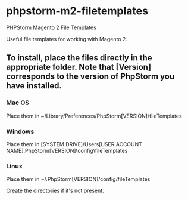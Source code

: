 # phpstorm-m2-filetemplates
PHPStorm Magento 2 File Templates

Useful file templates for working with Magento 2.

## To install, place the files directly in the appropriate folder. Note that [Version] corresponds to the version of PhpStorm you have installed.

### Mac OS
Place them in ~/Library/Preferences/PhpStorm[VERSION]/fileTemplates

### Windows
Place them in [SYSTEM DRIVE]\Users\[USER ACCOUNT NAME]\.PhpStorm[VERSION]\config\fileTemplates

### Linux
Place them in ~/.PhpStorm[VERSION]/config/fileTemplates

Create the directories if it's not present.
